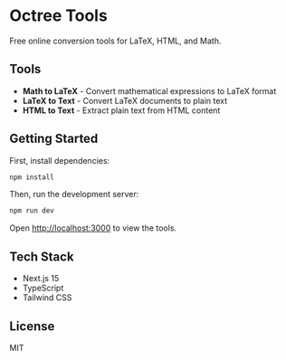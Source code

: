 # Octree Tools

Free online conversion tools for LaTeX, HTML, and Math.

## Tools

- **Math to LaTeX** - Convert mathematical expressions to LaTeX format
- **LaTeX to Text** - Convert LaTeX documents to plain text
- **HTML to Text** - Extract plain text from HTML content

## Getting Started

First, install dependencies:

```bash
npm install
```

Then, run the development server:

```bash
npm run dev
```

Open [http://localhost:3000](http://localhost:3000) to view the tools.

## Tech Stack

- Next.js 15
- TypeScript
- Tailwind CSS

## License

MIT
